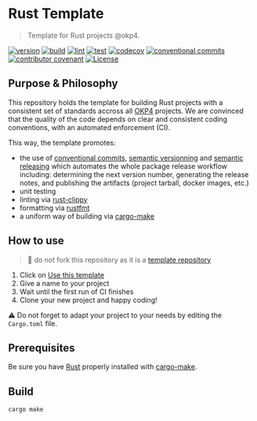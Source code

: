 # Rust Template

> Template for Rust projects @okp4.

[![version](https://img.shields.io/github/v/release/okp4/template-rust?style=for-the-badge&logo=github)](https://github.com/okp4/template-rust/releases)
[![build](https://img.shields.io/github/workflow/status/okp4/template-rust/Build?label=build&style=for-the-badge&logo=github)](https://github.com/okp4/template-rust/actions/workflows/build.yml)
[![lint](https://img.shields.io/github/workflow/status/okp4/template-rust/Lint?label=lint&style=for-the-badge&logo=github)](https://github.com/okp4/template-rust/actions/workflows/lint.yml)
[![test](https://img.shields.io/github/workflow/status/okp4/template-rust/Test?label=test&style=for-the-badge&logo=github)](https://github.com/okp4/template-rust/actions/workflows/test.yml)
[![codecov](https://img.shields.io/codecov/c/github/okp4/template-rust?style=for-the-badge&token=K5CYM8TQQY&logo=codecov)](https://codecov.io/gh/okp4/template-rust)
[![conventional commits](https://img.shields.io/badge/Conventional%20Commits-1.0.0-yellow.svg?style=for-the-badge&logo=conventionalcommits)](https://conventionalcommits.org)
[![contributor covenant](https://img.shields.io/badge/Contributor%20Covenant-2.1-4baaaa.svg?style=for-the-badge)](https://github.com/okp4/.github/blob/main/CODE_OF_CONDUCT.md)
[![License](https://img.shields.io/badge/License-BSD_3--Clause-blue.svg?style=for-the-badge)](https://opensource.org/licenses/BSD-3-Clause)

## Purpose & Philosophy

This repository holds the template for building Rust projects with a consistent set of standards accross all [OKP4](https://github.com/okp4) projects. We are convinced that the quality of the code depends on clear and consistent coding conventions, with an automated enforcement (CI).

This way, the template promotes:

- the use of [conventional commits](https://www.conventionalcommits.org/en/v1.0.0/), [semantic versionning](https://semver.org/) and [semantic releasing](https://github.com/cycjimmy/semantic-release-action) which automates the whole package release workflow including: determining the next version number, generating the release notes, and publishing the artifacts (project tarball, docker images, etc.)
- unit testing
- linting via [rust-clippy](https://github.com/rust-lang/rust-clippy)
- formatting via [rustfmt](https://github.com/rust-lang/rustfmt)
- a uniform way of building via [cargo-make](https://github.com/sagiegurari/cargo-make)

## How to use

> 🚨 do not fork this repository as it is a [template repository](https://docs.github.com/en/repositories/creating-and-managing-repositories/creating-a-repository-from-a-template)

1. Click on [Use this template](https://github.com/okp4/template-rust/generate)
2. Give a name to your project
3. Wait until the first run of CI finishes
4. Clone your new project and happy coding!

⚠ Do not forget to adapt your project to your needs by editing the `Cargo.toml` file.

## Prerequisites

Be sure you have [Rust](https://www.rust-lang.org/tools/install) properly installed with [cargo-make](https://github.com/sagiegurari/cargo-make).

## Build

```sh
cargo make
```
